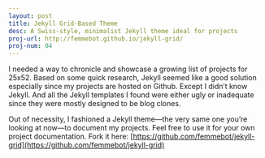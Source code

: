 ```yaml
---
layout: post
title: Jekyll Grid-Based Theme 
desc: A Swiss-style, minimalist Jekyll theme ideal for projects
proj-url: http://femmebot.github.io/jekyll-grid/
proj-num: 04
---
```


I needed a way to chronicle and showcase a growing list of projects for 25x52. Based on some quick research, Jekyll seemed like a good solution especially since my projects are hosted on Github. Except I didn&rsquo;t know Jekyll. And all the Jekyll templates I found were either ugly or inadequate since they were mostly designed to be blog clones. 

Out of necessity, I fashioned a Jekyll theme&mdash;the very same one you&rsquo;re looking at now&mdash;to document my projects. Feel free to use it for your own project documentation. Fork it here: [https://github.com/femmebot/jekyll-grid](https://github.com/femmebot/jekyll-grid)

